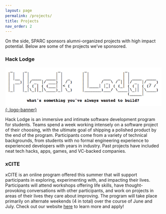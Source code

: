 ```yaml
---
layout: page
permalink: /projects/
title: Projects
nav_order: 2
---
```


On the side, SPARC sponsors alumni-organized projects with high impact potential. Below are some of the projects we’ve sponsored.

### Hack Lodge

[![hacklodge.org](/assets/images/hacklodge.png){:.logo-banner}]({{"https://hacklodge.org/"}})

Hack Lodge is an immersive and intimate software development program for students. Teams spend a week working intensely on a software project of their choosing, with the ultimate goal of shipping a polished product by the end of the program. Participants come from a variety of technical backgrounds, from students with no formal engineering experience to experienced developers with years in industry. Past projects have included neat tech hacks, apps, games, and VC-backed companies.

### xCITE

xCITE is an online program offered this summer that will support participants in exploring, experimenting with, and impacting their lives. Participants will attend workshops offering life skills, have thought-provoking conversations with other participants, and work on projects in areas of their lives they care about improving. The program will take place primarily on alternate weekends (4 in total) over the course of June and July. Check out our website [here](https://xcite-camp.com) to learn more and apply!
